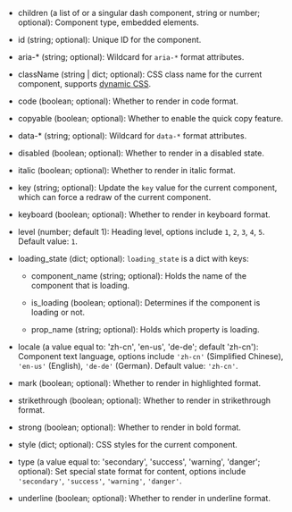 - children (a list of or a singular dash component, string or number; optional):
    Component type, embedded elements.

- id (string; optional):
    Unique ID for the component.

- aria-* (string; optional):
    Wildcard for `aria-*` format attributes.

- className (string | dict; optional):
    CSS class name for the current component, supports [dynamic CSS](/advanced-classname).

- code (boolean; optional):
    Whether to render in code format.

- copyable (boolean; optional):
    Whether to enable the quick copy feature.

- data-* (string; optional):
    Wildcard for `data-*` format attributes.

- disabled (boolean; optional):
    Whether to render in a disabled state.

- italic (boolean; optional):
    Whether to render in italic format.

- key (string; optional):
    Update the `key` value for the current component, which can force a redraw of the current component.

- keyboard (boolean; optional):
    Whether to render in keyboard format.

- level (number; default 1):
    Heading level, options include `1`, `2`, `3`, `4`, `5`. Default value: `1`.

- loading_state (dict; optional):
    `loading_state` is a dict with keys:

    - component_name (string; optional):
        Holds the name of the component that is loading.

    - is_loading (boolean; optional):
        Determines if the component is loading or not.

    - prop_name (string; optional):
        Holds which property is loading.

- locale (a value equal to: 'zh-cn', 'en-us', 'de-de'; default 'zh-cn'):
    Component text language, options include `'zh-cn'` (Simplified Chinese), `'en-us'` (English), `'de-de'` (German).
    Default value: `'zh-cn'`.

- mark (boolean; optional):
    Whether to render in highlighted format.

- strikethrough (boolean; optional):
    Whether to render in strikethrough format.

- strong (boolean; optional):
    Whether to render in bold format.

- style (dict; optional):
    CSS styles for the current component.

- type (a value equal to: 'secondary', 'success', 'warning', 'danger'; optional):
    Set special state format for content, options include `'secondary'`, `'success'`, `'warning'`, `'danger'`.

- underline (boolean; optional):
    Whether to render in underline format.
